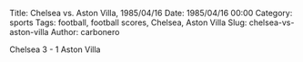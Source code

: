 Title: Chelsea vs. Aston Villa, 1985/04/16
Date: 1985/04/16 00:00
Category: sports
Tags: football, football scores, Chelsea, Aston Villa
Slug: chelsea-vs-aston-villa
Author: carbonero


Chelsea 3 - 1 Aston Villa
